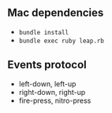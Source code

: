 Mac dependencies
----------------

* `bundle install`
* `bundle exec ruby leap.rb`


Events protocol
---------------

* left-down, left-up
* right-down, right-up
* fire-press, nitro-press
